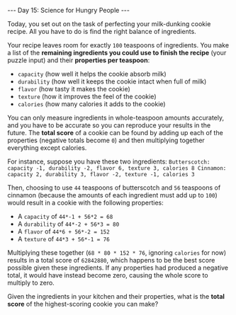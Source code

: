--- Day 15: Science for Hungry People ---

Today, you set out on the task of perfecting your milk-dunking cookie recipe. 
All you have to do is find the right balance of ingredients.

Your recipe leaves room for exactly `100` teaspoons of ingredients. You make a 
list of the **remaining ingredients you could use to finish the recipe** (your 
puzzle input) and their **properties per teaspoon**:

 - `capacity` (how well it helps the cookie absorb milk)
 - `durability` (how well it keeps the cookie intact when full of milk)
 - `flavor` (how tasty it makes the cookie)
 - `texture` (how it improves the feel of the cookie)
 - `calories` (how many calories it adds to the cookie)


You can only measure ingredients in whole-teaspoon amounts accurately, and you 
have to be accurate so you can reproduce your results in the future. The 
**total score** of a cookie can be found by adding up each of the properties 
(negative totals become `0`) and then multiplying together everything except 
calories.

For instance, suppose you have these two ingredients:
`Butterscotch: capacity -1, durability -2, flavor 6, texture 3, calories 8
Cinnamon: capacity 2, durability 3, flavor -2, texture -1, calories 3
`

Then, choosing to use `44` teaspoons of butterscotch and `56` teaspoons of 
cinnamon (because the amounts of each ingredient must add up to `100`) would 
result in a cookie with the following properties:

 - A `capacity` of `44*-1 + 56*2 = 68`
 - A `durability` of `44*-2 + 56*3 = 80`
 - A `flavor` of `44*6 + 56*-2 = 152`
 - A `texture` of `44*3 + 56*-1 = 76`


Multiplying these together (`68 * 80 * 152 * 76`, ignoring `calories` for now) 
results in a total score of `62842880`, which happens to be the best score 
possible given these ingredients. If any properties had produced a negative 
total, it would have instead become zero, causing the whole score to multiply 
to zero.

Given the ingredients in your kitchen and their properties, what is the **total 
score** of the highest-scoring cookie you can make?


